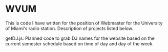 # WVUM  
  
This is code I have written for the position of Webmaster for the University of Miami's radio station. Description of projects listed below.  
  
getDJ.js: Planned code to grab DJ names for the website based on the current semester schedule based on time of day and day of the week.  
